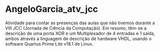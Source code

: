 # AngeloGarcia_atv_jcc

Atividade para contar as presenças das aulas que não tivemos durante a VIII JCC (Jornada de Ciência da Computação).
Em resumo, têm-se a descrição de uma porta XOR e um Multiplexador de 4 entradas e 1 saída, ambos através a linguagem
de descrição de hardware VHDL, usando o software Quartus Prime Lite v18.1 de Linux.
